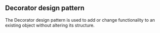 ## Decorator design pattern

The Decorator design pattern is used to add or change functionality to an existing object without altering its structure.
